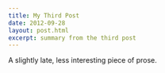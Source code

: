 ```yaml
---
title: My Third Post
date: 2012-09-28
layout: post.html
excerpt: summary from the third post
---
```


A slightly late, less interesting piece of prose.